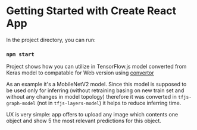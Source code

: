 # Getting Started with Create React App

In the project directory, you can run:

### `npm start`

Project shows how you can utilize in TensorFlow.js
model converted from Keras model to compatable for Web version
using [convertor](https://github.com/tensorflow/tfjs/tree/master/tfjs-converter) 

As an example it's a MobileNetV2 model. 
Since this model is supposed to be used only for inferring 
(without retraining basing on new train set and without any changes in model topology)
therefore it was converted in `tfjs-graph-model` (not in `tfjs-layers-model`) it helps
to reduce inferring time.

UX is very simple: app offers to upload any image which contents one
object and show 5 the most relevant predictions for this object.